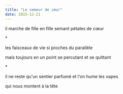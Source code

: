 ```yaml
---
title: "Le semeur de cœur"
date: 2015-12-21
---
```


il marche de fille en fille
semant pétales de cœur

\*

les faisceaux de vie
si proches du parallèle

mais toujours en un point
se percutant et se quittant

\*

il ne reste qu'un sentier parfumé
et l'on hume les vapes

qui nous montent à la tête
